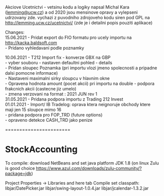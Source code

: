 Akciove Ucetnictvi - vetsinu kodu a logiky napsal Michal Kara (lemming@ucw.cz) a od 2020 jsou mensinove opravy a vylepseni udrzovany zde.
   vychazi z puvodniho zdrojoveho kodu siren pod GPL na http://lemming.ucw.cz/ucetnictvi/ (zde je i detailni popis pouziti aplikace)
   
Changes:   
15.06.2021 - Pridat export do FIO formatu pro ucely importu na http://kacka.baldsoft.com<br>
           - Pridano vyhledavani podle poznamky<br>

10.06.2021 - T212 Import fix - konverze GBX na GBP<br>
                   - vyber souboru - nastaven defaultni pohled - details <br>
                   - Pridan sloupec Poznamka (pri importu vlozi jmeno spolecnosti a pripadne dalsi pomocne informace)<br>
                   - Nastaveni maximalni sirky sloupcu v hlavnim okne<br>
                   - Opravena hodnota amount (pocet akcii) pri importu  na double - podpora frakcnich akcii (castecne jiz umelo)<br>
                   - zmena verzovani na format : 2021 JUN rev 1<br>
31.05.2021 - Pridana podpora importu z Trading 212 Invest<br>
01.01.2021 - Import/ IB Tradelog: oprava ktera neignoruje obchody  ktere maji jen 15 sloupce mimo 16<br>
                   - pridana podpora pro FOP_TRD (future options)<br>
                   - opraveno detekce CASH_TRD jako penize<br>


=======================
# StockAccounting

To compile: download NetBeans and set java platform JDK 1.8 (on linux Zulu is good choice https://www.azul.com/downloads/zulu-community/?package=jdk)

Project Properties -> Libraries and here tab Compile set classpath:
libjar/DatePicker.jar
libjar/swing-layout-1.0.4.jar
libjar/jcalendar-1.3.2.jar
